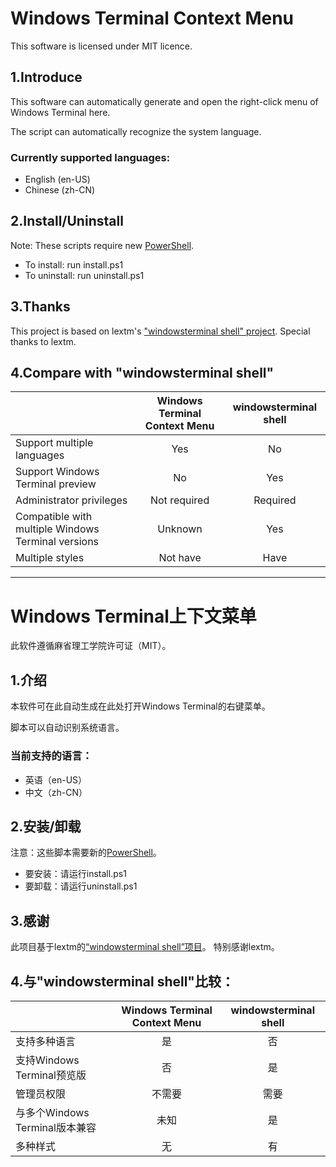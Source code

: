# Windows Terminal Context Menu
This software is licensed under MIT licence.

## 1.Introduce

This software can automatically generate and open the right-click menu of Windows Terminal here.

The script can automatically recognize the system language.
### Currently supported languages:
- English (en-US)
- Chinese (zh-CN)

## 2.Install/Uninstall

Note: These scripts require new [PowerShell](https://github.com/PowerShell/PowerShell).
- To install: run install.ps1
- To uninstall: run uninstall.ps1

## 3.Thanks

This project is based on lextm's ["windowsterminal shell" project](https://github.com/lextm/windowsterminal-shell).
Special thanks to lextm.

## 4.Compare with "windowsterminal shell"
| | Windows Terminal Context Menu | windowsterminal shell |
| :- | :-: | :-: |
| Support multiple languages | Yes | No |
| Support Windows Terminal preview | No | Yes |
| Administrator privileges | Not required | Required |
| Compatible with multiple Windows Terminal versions | Unknown | Yes |
| Multiple styles | Not have | Have |

-----------------------------------------------------------------------------------------------------------

# Windows Terminal上下文菜单
此软件遵循麻省理工学院许可证（MIT）。

## 1.介绍

本软件可在此自动生成在此处打开Windows Terminal的右键菜单。

脚本可以自动识别系统语言。
### 当前支持的语言：
- 英语（en-US）
- 中文（zh-CN）

## 2.安装/卸载

注意：这些脚本需要新的[PowerShell](https://github.com/PowerShell/PowerShell)。
- 要安装：请运行install.ps1
- 要卸载：请运行uninstall.ps1

## 3.感谢

此项目基于lextm的[“windowsterminal shell”项目](https://github.com/lextm/windowsterminal-shell)。
特别感谢lextm。

## 4.与"windowsterminal shell"比较：
| | Windows Terminal Context Menu | windowsterminal shell |
| :- | :-: | :-: |
| 支持多种语言 | 是 | 否 |
| 支持Windows Terminal预览版 | 否 | 是 |
| 管理员权限 | 不需要 | 需要 |
| 与多个Windows Terminal版本兼容 | 未知 | 是 |
| 多种样式 | 无 | 有 |

